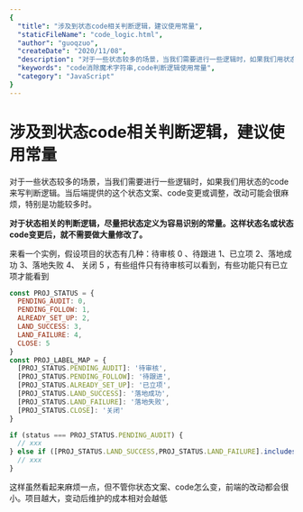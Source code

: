 ```yaml
---
{
  "title": "涉及到状态code相关判断逻辑，建议使用常量",
  "staticFileName": "code_logic.html",
  "author": "guoqzuo",
  "createDate": "2020/11/08",
  "description": "对于一些状态较多的场景，当我们需要进行一些逻辑时，如果我们用状态的code来写判断逻辑。当后端提供的这个状态文案、code变更或调整，改动可能会很麻烦，特别是功能较多时。对于状态相关的判断逻辑，尽量把状态定义为容易识别的常量。这样状态名或状态code变更后，就不需要做大量修改了。",
  "keywords": "code消除魔术字符串,code判断逻辑使用常量",
  "category": "JavaScript"
}
---
```

# 涉及到状态code相关判断逻辑，建议使用常量
对于一些状态较多的场景，当我们需要进行一些逻辑时，如果我们用状态的code来写判断逻辑。当后端提供的这个状态文案、code变更或调整，改动可能会很麻烦，特别是功能较多时。

**对于状态相关的判断逻辑，尽量把状态定义为容易识别的常量。这样状态名或状态code变更后，就不需要做大量修改了。**

来看一个实例，假设项目的状态有几种：待审核 0 、待跟进 1、已立项 2、落地成功 3、落地失败 4、 关闭 5 ，有些组件只有待审核可以看到，有些功能只有已立项才能看到

```js
const PROJ_STATUS = {
  PENDING_AUDIT: 0,
  PENDING_FOLLOW: 1,
  ALREADY_SET_UP: 2,
  LAND_SUCCESS: 3,
  LAND_FAILURE: 4,
  CLOSE: 5
}
const PROJ_LABEL_MAP = {
  [PROJ_STATUS.PENDING_AUDIT]: '待审核',
  [PROJ_STATUS.PENDING_FOLLOW]: '待跟进',
  [PROJ_STATUS.ALREADY_SET_UP]: '已立项',
  [PROJ_STATUS.LAND_SUCCESS]: '落地成功',
  [PROJ_STATUS.LAND_FAILURE]: '落地失败',
  [PROJ_STATUS.CLOSE]: '关闭'
}

if (status === PROJ_STATUS.PENDING_AUDIT) {
  // xxx
} else if ([PROJ_STATUS.LAND_SUCCESS,PROJ_STATUS.LAND_FAILURE].includes(status)) {
  // xxx
}
```

这样虽然看起来麻烦一点，但不管你状态文案、code怎么变，前端的改动都会很小。项目越大，变动后维护的成本相对会越低